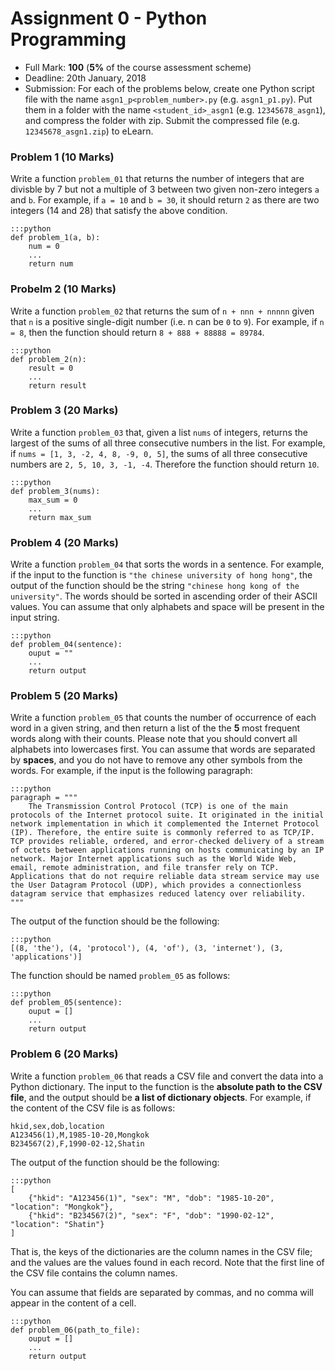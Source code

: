 # Assignment 0 - Python Programming

* Full Mark: **100** (**5%** of the course assessment scheme)
* Deadline: 20th January, 2018
* Submission: For each of the problems below, create one Python script file with the name `asgn1_p<problem_number>.py` (e.g. `asgn1_p1.py`). Put them in a folder with the name `<student_id>_asgn1` (e.g. `12345678_asgn1`), and compress the folder with zip. Submit the compressed file (e.g. `12345678_asgn1.zip`) to eLearn.

### Problem 1 (10 Marks)

Write a function `problem_01` that returns the number of integers that are divisble by 7 but not a multiple of 3 between two given non-zero integers `a` and `b`. For example, if `a = 10` and `b = 30`, it should return `2` as there are two integers (14 and 28) that satisfy the above condition.

    :::python
    def problem_1(a, b):
        num = 0
        ...
        return num


### Probelm 2 (10 Marks)

Write a function `problem_02` that returns the sum of `n + nnn + nnnnn` given that `n` is a positive single-digit number (i.e. n can be `0` to `9`). For example, if `n = 8`, then the function should return `8 + 888 + 88888 = 89784`.

    :::python
    def problem_2(n):
        result = 0
        ...
        return result


### Problem 3 (20 Marks)

Write a function `problem_03` that, given a list `nums` of integers, returns the largest of the sums of all three consecutive numbers in the list. For example, if `nums = [1, 3, -2, 4, 8, -9, 0, 5]`, the sums of all three consecutive numbers are `2, 5, 10, 3, -1, -4`. Therefore the function should return `10`.

    :::python
    def problem_3(nums):
        max_sum = 0
        ...
        return max_sum


### Problem 4 (20 Marks)

Write a function `problem_04` that sorts the words in a sentence. For example, if the input to the function is `"the chinese university of hong hong"`, the output of the function should be the string `"chinese hong kong of the university"`. The words should be sorted in ascending order of their ASCII values. You can assume that only alphabets and space will be present in the input string.

    :::python
    def problem_04(sentence):
        ouput = ""
        ...
        return output


### Problem 5 (20 Marks)

Write a function `problem_05` that counts the number of occurrence of each word in a given string, and then return a list of the the **5** most frequent words along with their counts. Please note that you should convert all alphabets into lowercases first. You can assume that words are separated by **spaces**, and you do not have to remove any other symbols from the words. For example, if the input is the following paragraph:

    :::python
    paragraph = """
        The Transmission Control Protocol (TCP) is one of the main protocols of the Internet protocol suite. It originated in the initial network implementation in which it complemented the Internet Protocol (IP). Therefore, the entire suite is commonly referred to as TCP/IP. TCP provides reliable, ordered, and error-checked delivery of a stream of octets between applications running on hosts communicating by an IP network. Major Internet applications such as the World Wide Web, email, remote administration, and file transfer rely on TCP. Applications that do not require reliable data stream service may use the User Datagram Protocol (UDP), which provides a connectionless datagram service that emphasizes reduced latency over reliability.
    """

The output of the function should be the following:

    :::python
    [(8, 'the'), (4, 'protocol'), (4, 'of'), (3, 'internet'), (3, 'applications')]

The function should be named `problem_05` as follows:

    :::python
    def problem_05(sentence):
        ouput = []
        ...
        return output


### Problem 6 (20 Marks)

Write a function `problem_06` that reads a CSV file and convert the data into a Python dictionary. The input to the function is the **absolute path to the CSV file**, and the output should be **a list of dictionary objects**. For example, if the content of the CSV file is as follows:

    hkid,sex,dob,location
    A123456(1),M,1985-10-20,Mongkok
    B234567(2),F,1990-02-12,Shatin

The output of the function should be the following:

    :::python
    [
        {"hkid": "A123456(1)", "sex": "M", "dob": "1985-10-20", "location": "Mongkok"},
        {"hkid": "B234567(2)", "sex": "F", "dob": "1990-02-12", "location": "Shatin"}
    ]

That is, the keys of the dictionaries are the column names in the CSV file; and the values are the values found in each record. Note that the first line of the CSV file contains the column names.

You can assume that fields are separated by commas, and no comma will appear in the content of a cell.

    :::python
    def problem_06(path_to_file):
        ouput = []
        ...
        return output
